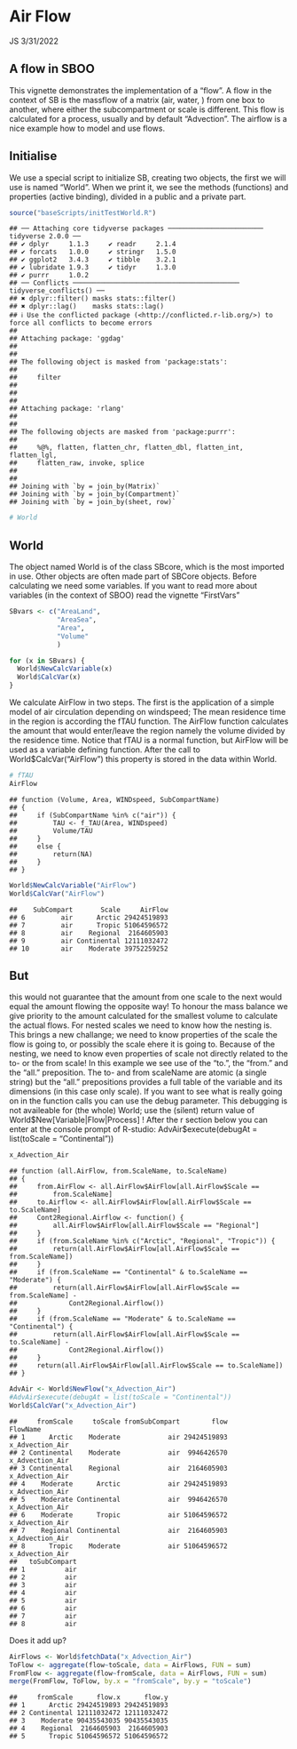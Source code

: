 Air Flow
================
JS
3/31/2022

## A flow in SBOO

This vignette demonstrates the implementation of a “flow”. A flow in the
context of SB is the massflow of a matrix (air, water, ) from one box to
another, where either the subcompartment or scale is different. This
flow is calculated for a process, usually and by default “Advection”.
The airflow is a nice example how to model and use flows.

## Initialise

We use a special script to initialize SB, creating two objects, the
first we will use is named “World”. When we print it, we see the methods
(functions) and properties (active binding), divided in a public and a
private part.

``` r
source("baseScripts/initTestWorld.R")
```

    ## ── Attaching core tidyverse packages ──────────────────────── tidyverse 2.0.0 ──
    ## ✔ dplyr     1.1.3     ✔ readr     2.1.4
    ## ✔ forcats   1.0.0     ✔ stringr   1.5.0
    ## ✔ ggplot2   3.4.3     ✔ tibble    3.2.1
    ## ✔ lubridate 1.9.3     ✔ tidyr     1.3.0
    ## ✔ purrr     1.0.2     
    ## ── Conflicts ────────────────────────────────────────── tidyverse_conflicts() ──
    ## ✖ dplyr::filter() masks stats::filter()
    ## ✖ dplyr::lag()    masks stats::lag()
    ## ℹ Use the conflicted package (<http://conflicted.r-lib.org/>) to force all conflicts to become errors
    ## 
    ## Attaching package: 'ggdag'
    ## 
    ## 
    ## The following object is masked from 'package:stats':
    ## 
    ##     filter
    ## 
    ## 
    ## 
    ## Attaching package: 'rlang'
    ## 
    ## 
    ## The following objects are masked from 'package:purrr':
    ## 
    ##     %@%, flatten, flatten_chr, flatten_dbl, flatten_int, flatten_lgl,
    ##     flatten_raw, invoke, splice
    ## 
    ## 
    ## Joining with `by = join_by(Matrix)`
    ## Joining with `by = join_by(Compartment)`
    ## Joining with `by = join_by(sheet, row)`

``` r
# World
```

## World

The object named World is of the class SBcore, which is the most
imported in use. Other objects are often made part of SBCore objects.
Before calculating we need some variables. If you want to read more
about variables (in the context of SBOO) read the vignette “FirstVars”

``` r
SBvars <- c("AreaLand",
            "AreaSea",
            "Area",
            "Volume"
            )

for (x in SBvars) {
  World$NewCalcVariable(x)
  World$CalcVar(x)
}
```

We calculate AirFlow in two steps. The first is the application of a
simple model of air circulation depending on windspeed; The mean
residence time in the region is according the fTAU function. The AirFlow
function calculates the amount that would enter/leave the region namely
the volume divided by the residence time. Notice that fTAU is a normal
function, but AirFlow will be used as a variable defining function.
After the call to World\$CalcVar(“AirFlow”) this property is stored in
the data within World.

``` r
# fTAU
AirFlow
```

    ## function (Volume, Area, WINDspeed, SubCompartName) 
    ## {
    ##     if (SubCompartName %in% c("air")) {
    ##         TAU <- f_TAU(Area, WINDspeed)
    ##         Volume/TAU
    ##     }
    ##     else {
    ##         return(NA)
    ##     }
    ## }

``` r
World$NewCalcVariable("AirFlow")
World$CalcVar("AirFlow")
```

    ##    SubCompart       Scale     AirFlow
    ## 6         air      Arctic 29424519893
    ## 7         air      Tropic 51064596572
    ## 8         air    Regional  2164605903
    ## 9         air Continental 12111032472
    ## 10        air    Moderate 39752259252

## But

this would not guarantee that the amount from one scale to the next
would equal the amount flowing the opposite way! To honour the mass
balance we give priority to the amount calculated for the smallest
volume to calculate the actual flows. For nested scales we need to know
how the nesting is. This brings a new challange; we need to know
properties of the scale the flow is going to, or possibly the scale
ehere it is going to. Because of the nesting, we need to know even
properties of scale not directly related to the to- or the from scale!
In this example we see use of the “to.”, the “from.” and the “all.”
preposition. The to- and from scaleName are atomic (a single string) but
the “all.” prepositions provides a full table of the variable and its
dimensions (in this case only scale). If you want to see what is really
going on in the function calls you can use the debug parameter. This
debugging is not availeable for (the whole) World; use the (silent)
return value of World\$New\[Variable\|Flow\|Process\] ! After the r
section below you can enter at the console prompt of R-studio:
AdvAir\$execute(debugAt = list(toScale = “Continental”))

``` r
x_Advection_Air
```

    ## function (all.AirFlow, from.ScaleName, to.ScaleName) 
    ## {
    ##     from.AirFlow <- all.AirFlow$AirFlow[all.AirFlow$Scale == 
    ##         from.ScaleName]
    ##     to.Airflow <- all.AirFlow$AirFlow[all.AirFlow$Scale == to.ScaleName]
    ##     Cont2Regional.Airflow <- function() {
    ##         all.AirFlow$AirFlow[all.AirFlow$Scale == "Regional"]
    ##     }
    ##     if (from.ScaleName %in% c("Arctic", "Regional", "Tropic")) {
    ##         return(all.AirFlow$AirFlow[all.AirFlow$Scale == from.ScaleName])
    ##     }
    ##     if (from.ScaleName == "Continental" & to.ScaleName == "Moderate") {
    ##         return(all.AirFlow$AirFlow[all.AirFlow$Scale == from.ScaleName] - 
    ##             Cont2Regional.Airflow())
    ##     }
    ##     if (from.ScaleName == "Moderate" & to.ScaleName == "Continental") {
    ##         return(all.AirFlow$AirFlow[all.AirFlow$Scale == to.ScaleName] - 
    ##             Cont2Regional.Airflow())
    ##     }
    ##     return(all.AirFlow$AirFlow[all.AirFlow$Scale == to.ScaleName])
    ## }

``` r
AdvAir <- World$NewFlow("x_Advection_Air")
#AdvAir$execute(debugAt = list(toScale = "Continental"))
World$CalcVar("x_Advection_Air")
```

    ##     fromScale     toScale fromSubCompart        flow        FlowName
    ## 1      Arctic    Moderate            air 29424519893 x_Advection_Air
    ## 2 Continental    Moderate            air  9946426570 x_Advection_Air
    ## 3 Continental    Regional            air  2164605903 x_Advection_Air
    ## 4    Moderate      Arctic            air 29424519893 x_Advection_Air
    ## 5    Moderate Continental            air  9946426570 x_Advection_Air
    ## 6    Moderate      Tropic            air 51064596572 x_Advection_Air
    ## 7    Regional Continental            air  2164605903 x_Advection_Air
    ## 8      Tropic    Moderate            air 51064596572 x_Advection_Air
    ##   toSubCompart
    ## 1          air
    ## 2          air
    ## 3          air
    ## 4          air
    ## 5          air
    ## 6          air
    ## 7          air
    ## 8          air

Does it add up?

``` r
AirFlows <- World$fetchData("x_Advection_Air")
ToFlow <- aggregate(flow~toScale, data = AirFlows, FUN = sum)
FromFlow <- aggregate(flow~fromScale, data = AirFlows, FUN = sum)
merge(FromFlow, ToFlow, by.x = "fromScale", by.y = "toScale")
```

    ##     fromScale      flow.x      flow.y
    ## 1      Arctic 29424519893 29424519893
    ## 2 Continental 12111032472 12111032472
    ## 3    Moderate 90435543035 90435543035
    ## 4    Regional  2164605903  2164605903
    ## 5      Tropic 51064596572 51064596572
